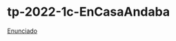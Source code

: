 # tp-2022-1c-EnCasaAndaba

[Enunciado](https://docs.google.com/document/d/17WP76Vsi6ZrYlpYT8xOPXzLf42rQgtyKsOdVkyL5Jj0/edit# "Enunciado")
